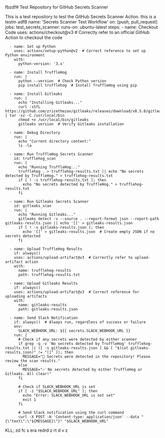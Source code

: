fbzdf# Test Repository for GitHub Secrets Scanner

This is a test repository to test the GitHub Secrets Scanner Action.
this is a testm
adfB
name: 'Secrets Scanner Test Workflow'
on: [push, pull_request]
jobs:
  test_secrets_scanner:
    runs-on: ubuntu-latest
    steps:
      - name: Checkout Code
        uses: actions/checkout@v3  # Correctly refer to an official GitHub Action to checkout the code

      - name: Set up Python
        uses: actions/setup-python@v2  # Correct reference to set up Python environment
        with:
          python-version: '3.x'

      - name: Install TruffleHog
        run: |
          python --version  # Check Python version
          pip install trufflehog  # Install TruffleHog using pip

      - name: Install Gitleaks
        run: |
          echo "Installing Gitleaks..."
          curl -sSfL https://github.com/zricethezav/gitleaks/releases/download/v8.5.0/gitleaks_8.5.0_linux_x64.tar.gz | tar -xz -C /usr/local/bin
          chmod +x /usr/local/bin/gitleaks
          gitleaks version  # Verify Gitleaks installation

      - name: Debug Directory
        run: |
          echo "Current directory content:"
          ls -la

      - name: Run TruffleHog Secrets Scanner
        id: trufflehog_scan
        run: |
          echo "Running TruffleHog..."
          trufflehog . > trufflehog-results.txt || echo "No secrets detected by TruffleHog." > trufflehog-results.txt
          if [ ! -s trufflehog-results.txt ]; then
            echo "No secrets detected by TruffleHog." > trufflehog-results.txt
          fi

      - name: Run Gitleaks Secrets Scanner
        id: gitleaks_scan
        run: |
          echo "Running Gitleaks..."
          gitleaks detect -v --source . --report-format json --report-path gitleaks-results.json || echo '[]' > gitleaks-results.json
          if [ ! -s gitleaks-results.json ]; then
            echo '[]' > gitleaks-results.json  # Create empty JSON if no secrets detected
          fi

      - name: Upload TruffleHog Results
        if: always()
        uses: actions/upload-artifact@v3  # Correctly refer to upload-artifact action
        with:
          name: trufflehog-results
          path: trufflehog-results.txt

      - name: Upload Gitleaks Results
        if: always()
        uses: actions/upload-artifact@v3  # Correct reference for uploading artifacts
        with:
          name: gitleaks-results
          path: gitleaks-results.json

      - name: Send Slack Notification
        if: always()  # Always run, regardless of success or failure
        env:
          SLACK_WEBHOOK_URL: ${{ secrets.SLACK_WEBHOOK_URL }}
        run: |
          # Check if any secrets were detected by either scanner
          if grep -q -v 'No secrets detected by TruffleHog' trufflehog-results.txt || ([ -s gitleaks-results.json ] && [ "$(cat gitleaks-results.json)" != "[]" ]); then
            MESSAGE="🚨 Secrets were detected in the repository! Please review the scan results."
          else
            MESSAGE="✅ No secrets detected by either TruffleHog or Gitleaks. All clear!"
          fi

          # Check if SLACK_WEBHOOK_URL is set
          if [ -z "$SLACK_WEBHOOK_URL" ]; then
            echo "Error: SLACK_WEBHOOK_URL is not set"
            exit 1
          fi

          # Send Slack notification using the curl command
          curl -X POST -H 'Content-type: application/json' --data "{\"text\":\"${MESSAGE}\"}" "$SLACK_WEBHOOK_URL"

KLL;
zd fc
s era redrd z
rt d
v z

